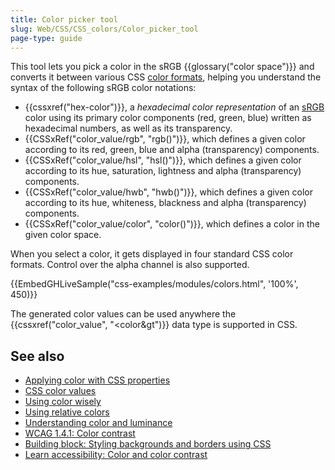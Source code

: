 ```yaml
---
title: Color picker tool
slug: Web/CSS/CSS_colors/Color_picker_tool
page-type: guide
---
```




This tool lets you pick a color in the sRGB {{glossary("color space")}} and converts it between various CSS [color formats](/Web/CSS/color_value), helping you understand the syntax of the following sRGB color notations:

- {{cssxref("hex-color")}}, a _hexadecimal color representation_ of an [sRGB](/Glossary/RGB) color using its primary color components (red, green, blue) written as hexadecimal numbers, as well as its transparency.
- {{CSSxRef("color_value/rgb", "rgb()")}}, which defines a given color according to its red, green, blue and alpha (transparency) components.
- {{CSSxRef("color_value/hsl", "hsl()")}}, which defines a given color according to its hue, saturation, lightness and alpha (transparency) components.
- {{CSSxRef("color_value/hwb", "hwb()")}}, which defines a given color according to its hue, whiteness, blackness and alpha (transparency) components.
- {{CSSxRef("color_value/color", "color()")}}, which defines a color in the given color space.

When you select a color, it gets displayed in four standard CSS color formats. Control over the alpha channel is also supported.

{{EmbedGHLiveSample("css-examples/modules/colors.html", '100%', 450)}}

The generated color values can be used anywhere the {{cssxref("color_value", "&lt;color&gt")}} data type is supported in CSS.

## See also

- [Applying color with CSS properties](/Web/CSS/CSS_colors/Applying_color)
- [CSS color values](/Web/CSS/CSS_colors/Color_values)
- [Using color wisely](/Web/CSS/CSS_colors/Using_color_wisely)
- [Using relative colors](/Web/CSS/CSS_colors/Relative_colors)
- [Understanding color and luminance](/Web/Accessibility/Understanding_Colors_and_Luminance)
- [WCAG 1.4.1: Color contrast](/Web/Accessibility/Understanding_WCAG/Perceivable/Color_contrast)
- [Building block: Styling backgrounds and borders using CSS](/Learn/CSS/Building_blocks/Backgrounds_and_borders)
- [Learn accessibility: Color and color contrast](/Learn/Accessibility/CSS_and_JavaScript#color_and_color_contrast)
